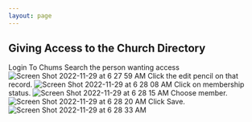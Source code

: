 ```yaml
---
layout: page
---
```


## Giving Access to the Church Directory

Login To Chums Search the person wanting access
![Screen Shot 2022-11-29 at 6 27 59 AM](https://user-images.githubusercontent.com/65249159/204538892-7f1f9b04-cc94-4b5c-af3d-32b36775597f.png)
Click the edit pencil on that record.
![Screen Shot 2022-11-29 at 6 28 08 AM](https://user-images.githubusercontent.com/65249159/204538986-979e59af-96d5-49ec-8975-a9629799d4f6.png)
Click on membership status.
![Screen Shot 2022-11-29 at 6 28 15 AM](https://user-images.githubusercontent.com/65249159/204539076-2ccc24c4-cb33-4c78-adaf-d4b44cd3a6ea.png)
Choose member.
![Screen Shot 2022-11-29 at 6 28 20 AM](https://user-images.githubusercontent.com/65249159/204539170-1242bf40-fe36-4e63-b7fa-f00fa12abc53.png)
Click Save.
![Screen Shot 2022-11-29 at 6 28 33 AM](https://user-images.githubusercontent.com/65249159/204539221-568ec6f5-e01e-4124-a278-c7a166faadf9.png)
